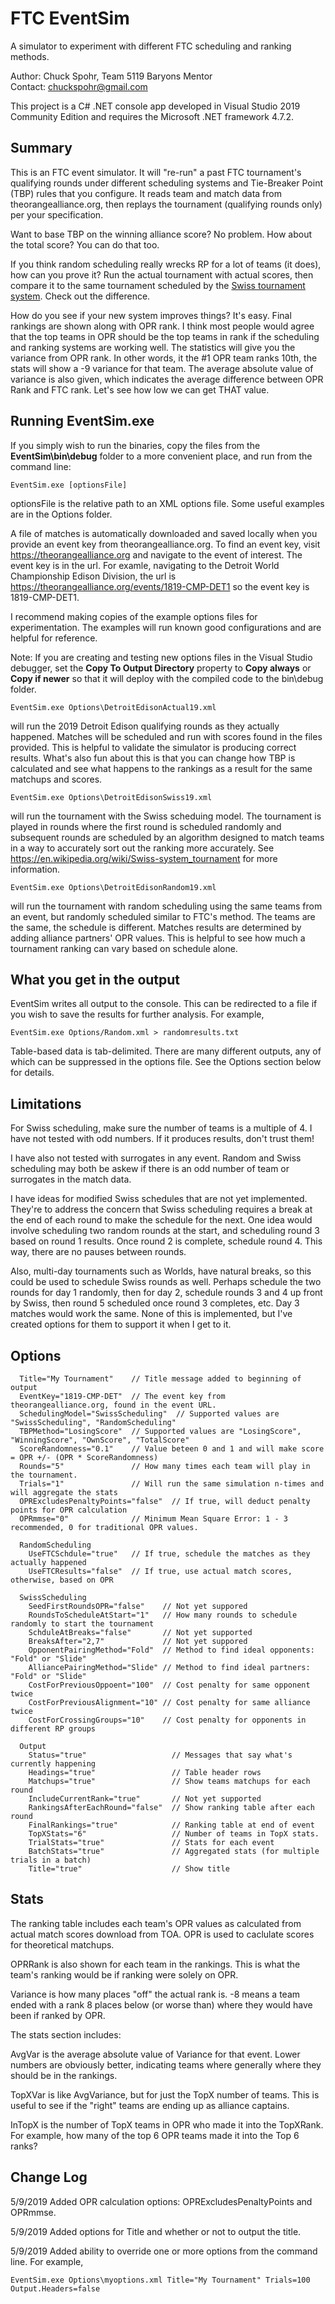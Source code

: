# FTC EventSim
A simulator to experiment with different FTC scheduling and ranking methods.

Author: Chuck Spohr, Team 5119 Baryons Mentor<br/>
Contact: chuckspohr@gmail.com

This project is a C# .NET console app developed in Visual Studio 2019 Community Edition and 
requires the Microsoft .NET framework 4.7.2.

## Summary
This is an FTC event simulator.  It will "re-run" a past FTC tournament's qualifying rounds
under different scheduling systems and Tie-Breaker Point (TBP) rules that you configure.
It reads team and match data from theorangealliance.org, then replays the tournament 
(qualifying rounds only) per your specification.

Want to base TBP on the winning alliance score?  No problem.  How about the total score?
You can do that too.

If you think random scheduling really wrecks RP for a lot of teams (it does), how can you
prove it?  Run the actual tournament with actual scores, then compare it to the same
tournament scheduled by the [Swiss tournament system](https://en.wikipedia.org/wiki/Swiss-system_tournament).
Check out the difference.

How do you see if your new system improves things?  It's easy.  Final rankings are shown
along with OPR rank.  I think most people would agree that the top teams in OPR should
be the top teams in rank if the scheduling and ranking systems are working well.  The 
statistics will give you the variance from OPR rank.  In other words, it the #1 OPR team 
ranks 10th, the stats will show a -9 variance for that team.  The average absolute value 
of variance is also given, which indicates the average difference between OPR Rank and FTC rank.
Let's see how low we can get THAT value.

## Running EventSim.exe
If you simply wish to run the binaries, copy the files from the **EventSim\bin\debug** folder 
to a more convenient place, and run from the command line:

    EventSim.exe [optionsFile] 

optionsFile is the relative path to an XML options file.  Some useful examples are in the Options 
folder.

A file of matches is automatically downloaded and saved locally when you provide an event
key from theorangealliance.org.  To find an event key, visit https://theorangealliance.org and
navigate to the event of interest.  The event key is in the url.  For examle, navigating to the
Detroit World Championship Edison Division, the url is https://theorangealliance.org/events/1819-CMP-DET1 
so the event key is 1819-CMP-DET1.

I recommend making copies of the example options files for experimentation.  The examples will run
known good configurations and are helpful for reference.

Note: If you are creating and testing new options files in the Visual Studio debugger, set the 
**Copy To Output Directory** property to **Copy always** or **Copy if newer** so that it will deploy
with the compiled code to the bin\debug folder.

    EventSim.exe Options\DetroitEdisonActual19.xml
will run the 2019 Detroit Edison qualifying rounds as they actually happened.  Matches will be 
scheduled and run with scores found in the files provided.  This is helpful to validate the 
simulator is producing correct results.  What's also fun about this is that you can change how
TBP is calculated and see what happens to the rankings as a result for the same matchups and scores.

    EventSim.exe Options\DetroitEdisonSwiss19.xml
will run the tournament with the Swiss scheduing model. The tournament is played in rounds where
the first round is scheduled randomly and subsequent rounds are scheduled by an algorithm designed
to match teams in a way to accurately sort out the ranking more accurately.
See https://en.wikipedia.org/wiki/Swiss-system_tournament for more information.

    EventSim.exe Options\DetroitEdisonRandom19.xml
will run the tournament with random scheduling using the same teams from an event, but randomly
scheduled similar to FTC's method.  The teams are the same, the schedule is different.  Matches
results are determined by adding alliance partners' OPR values.  This is helpful to see how
much a tournament ranking can vary based on schedule alone.

## What you get in the output
EventSim writes all output to the console.  This can be redirected to a file if you wish to save
the results for further analysis.  For example,

    EventSim.exe Options/Random.xml > randomresults.txt

Table-based data is tab-delimited.  There are many different outputs, any of which can be suppressed
in the options file.  See the Options section below for details.

## Limitations
For Swiss scheduling, make sure the number of teams is a multiple of 4.  I have not tested with odd
numbers.  If it produces results, don't trust them!

I have also not tested with surrogates in any event.  Random and Swiss scheduling may both be
askew if there is an odd number of team or surrogates in the match data.

I have ideas for modified Swiss schedules that are not yet implemented.  They're to address the
concern that Swiss scheduling requires a break at the end of each round to make the schedule for the
next.  One idea would involve scheduling two random rounds at the start, and scheduling round 3 
based on round 1 results.  Once round 2 is complete, schedule round 4.  This way, there are no pauses
between rounds.

Also, multi-day tournaments such as Worlds, have natural breaks, so this could be used to schedule Swiss 
rounds as well.  Perhaps schedule the two rounds for day 1 randomly, then for day 2, schedule rounds 
3 and 4 up front by Swiss, then round 5 scheduled once round 3 completes, etc.  Day 3 matches would 
work the same. None of this is implemented, but I've created options for them to support it when 
I get to it.

## Options
~~~~
  Title="My Tournament"    // Title message added to beginning of output
  EventKey="1819-CMP-DET"  // The event key from theorangealliance.org, found in the event URL.
  SchedulingModel="SwissScheduling"  // Supported values are "SwissScheduling", "RandomScheduling"
  TBPMethod="LosingScore"  // Supported values are "LosingScore", "WinningScore", "OwnScore", "TotalScore"
  ScoreRandomness="0.1"    // Value beteen 0 and 1 and will make score = OPR +/- (OPR * ScoreRandomness)
  Rounds="5"               // How many times each team will play in the tournament.
  Trials="1"               // Will run the same simulation n-times and will aggregate the stats
  OPRExcludesPenaltyPoints="false"  // If true, will deduct penalty points for OPR calculation
  OPRmmse="0"              // Minimum Mean Square Error: 1 - 3 recommended, 0 for traditional OPR values.
    
  RandomScheduling 
    UseFTCSchdule="true"   // If true, schedule the matches as they actually happened 
    UseFTCResults="false"  // If true, use actual match scores, otherwise, based on OPR 

  SwissScheduling 
    SeedFirstRoundsOPR="false"    // Not yet suppored
    RoundsToScheduleAtStart="1"   // How many rounds to schedule randomly to start the tournament
    SchduleAtBreaks="false"       // Not yet supported 
    BreaksAfter="2,7"             // Not yet suppored
    OpponentPairingMethod="Fold"  // Method to find ideal opponents: "Fold" or "Slide"
    AlliancePairingMethod="Slide" // Method to find ideal partners: "Fold" or "Slide"
    CostForPreviousOppoent="100"  // Cost penalty for same opponent twice
    CostForPreviousAlignment="10" // Cost penalty for same alliance twice 
    CostForCrossingGroups="10"    // Cost penalty for opponents in different RP groups

  Output 
    Status="true"                   // Messages that say what's currently happening
    Headings="true"                 // Table header rows
    Matchups="true"                 // Show teams matchups for each round
    IncludeCurrentRank="true"       // Not yet supported
    RankingsAfterEachRound="false"  // Show ranking table after each round
    FinalRankings="true"            // Ranking table at end of event
    TopXStats="6"                   // Number of teams in TopX stats.
    TrialStats="true"               // Stats for each event
    BatchStats="true"               // Aggregated stats (for multiple trials in a batch)
    Title="true"                    // Show title
~~~~

## Stats
The ranking table includes each team's OPR values as calculated from actual match scores download
from TOA.  OPR is used to caclulate scores for theoretical matchups.

OPRRank is also shown for each team in the rankings. This is what the team's ranking would be if
ranking were solely on OPR.  

Variance is how many places "off" the actual rank is. -8 means a team ended with a rank 8 places
below (or worse than) where they would have been if ranked by OPR.

The stats section includes:

AvgVar is the average absolute value of Variance for that event.  Lower numbers are obviously
better, indicating teams where generally where they should be in the rankings.

TopXVar is like AvgVariance, but for just the TopX number of teams.  This is useful to see if the
"right" teams are ending up as alliance captains.

InTopX is the number of TopX teams in OPR who made it into the TopXRank.  For example,
how many of the top 6 OPR teams made it into the Top 6 ranks?

## Change Log
5/9/2019 Added OPR calculation options: OPRExcludesPenaltyPoints and OPRmmse.

5/9/2019 Added options for Title and whether or not to output the title.

5/9/2019 Added ability to override one or more options from the command line.  For example, 
    
    EventSim.exe Options\myoptions.xml Title="My Tournament" Trials=100 Output.Headers=false
 